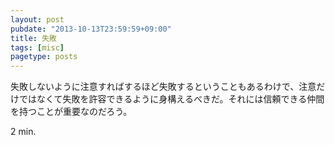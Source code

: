 ```yaml
---
layout: post
pubdate: "2013-10-13T23:59:59+09:00"
title: 失敗
tags: [misc]
pagetype: posts
---
```

失敗しないように注意すればするほど失敗するということもあるわけで、注意だけではなくて失敗を許容できるように身構えるべきだ。それには信頼できる仲間を持つことが重要なのだろう。

2 min.
